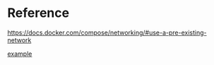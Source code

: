 Reference
==

https://docs.docker.com/compose/networking/#use-a-pre-existing-network

[example](https://github.com/docker/labs/blob/master/beginner/chapters/votingapp.md)


